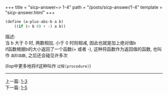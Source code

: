 +++
title =  "sicp-answer~> 1-4"
path = "/posts/sicp-answer/1-4"
template = "sicp-answer.html"
+++

```scheme
(define (a-plus-abs-b a b)
    ((if (> b 0) + -) a b))
```

描述:  
当 b 大于 0 时, 两数相加, 小于 0 时则相减, 因此也就是加上绝对值b  
if函数根据b的大小返回了一个函数(+ 或者 -), 这种将函数作为返回值的函数, 也叫作 `高阶函数`, 之后还会碰见许多次  

(lisp中更多地将if这种叫作 `过程(procedure)`)  

- - -

上一篇: [1-3](/posts/sicp-answer/1-3)  
下一篇: [1-5](/posts/sicp-answer/1-5)

